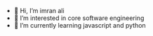 - 👋 Hi, I’m imran ali
- 👀 I’m interested in core software engineering
- 🌱 I’m currently learning javascript and python

<!---
imranSpringwood/imranSpringwood is a ✨ special ✨ repository because its `README.md` (this file) appears on your GitHub profile.
You can click the Preview link to take a look at your changes.
--->

